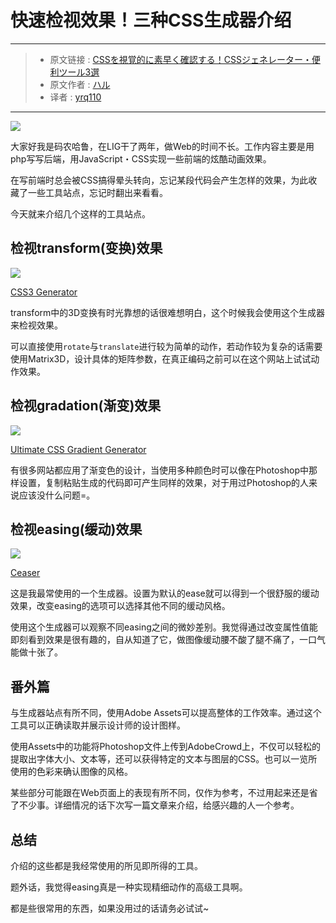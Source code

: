 # 快速检视效果！三种CSS生成器介绍

***

> * 原文链接 : [CSSを視覚的に素早く確認する！CSSジェネレーター・便利ツール3選](https://liginc.co.jp/364780)
> * 原文作者 : [ハル](https://liginc.co.jp/member/member_detail?user=hal)
> * 译者 : [yrq110](https://github.com/yrq110)

***

![](https://cdn.liginc.co.jp/wp-content/uploads/2017/08/15041700444124700_35-1310x874.png)

大家好我是码农哈鲁，在LIG干了两年，做Web的时间不长。工作内容主要是用php写写后端，用JavaScript・CSS实现一些前端的炫酷动画效果。

在写前端时总会被CSS搞得晕头转向，忘记某段代码会产生怎样的效果，为此收藏了一些工具站点，忘记时翻出来看看。

今天就来介绍几个这样的工具站点。

## 检视transform(变换)效果

![](https://cdn.liginc.co.jp/wp-content/uploads/2017/07/150147150587635600_46.png)

[CSS3 Generator](http://ds-overdesign.com/transform/matrix3d.html)

transform中的3D变换有时光靠想的话很难想明白，这个时候我会使用这个生成器来检视效果。

可以直接使用`rotate`与`translate`进行较为简单的动作，若动作较为复杂的话需要使用Matrix3D，设计具体的矩阵参数，在真正编码之前可以在这个网站上试试动作效果。

## 检视gradation(渐变)效果

![](https://cdn.liginc.co.jp/wp-content/uploads/2017/07/15014715306973000_80.png)

[Ultimate CSS Gradient Generator](http://www.colorzilla.com/gradient-editor/)

有很多网站都应用了渐变色的设计，当使用多种颜色时可以像在Photoshop中那样设置，复制粘贴生成的代码即可产生同样的效果，对于用过Photoshop的人来说应该没什么问题=。

## 检视easing(缓动)效果

![](https://cdn.liginc.co.jp/wp-content/uploads/2017/07/150147154625583000_96.png)

[Ceaser](https://matthewlein.com/ceaser/)

这是我最常使用的一个生成器。设置为默认的ease就可以得到一个很舒服的缓动效果，改变easing的选项可以选择其他不同的缓动风格。

使用这个生成器可以观察不同easing之间的微妙差别。我觉得通过改变属性值能即刻看到效果是很有趣的，自从知道了它，做图像缓动腰不酸了腿不痛了，一口气能做十张了。

## 番外篇

与生成器站点有所不同，使用Adobe Assets可以提高整体的工作效率。通过这个工具可以正确读取并展示设计师的设计图样。

使用Assets中的功能将Photoshop文件上传到AdobeCrowd上，不仅可以轻松的提取出字体大小、文本等，还可以获得特定的文本与图层的CSS。也可以一览所使用的色彩来确认图像的风格。

某些部分可能跟在Web页面上的表现有所不同，仅作为参考，不过用起来还是省了不少事。详细情况的话下次写一篇文章来介绍，给感兴趣的人一个参考。

## 总结

介绍的这些都是我经常使用的所见即所得的工具。

题外话，我觉得easing真是一种实现精细动作的高级工具啊。

都是些很常用的东西，如果没用过的话请务必试试~